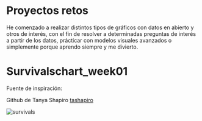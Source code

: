 # Proyectos retos 

He comenzado a realizar distintos tipos de gráficos con datos en abierto y otros de interés, con el fin de resolver a determinadas preguntas de interés a partir de los datos, prácticar con modelos visuales avanzados o simplemente porque aprendo siempre y me divierto. 

# Survivalschart_week01

Fuente de inspiración:  

Github de Tanya Shapiro [tashapiro](https://github.com/tashapiro/TidyTuesday/commits?author=tashapiro)

![survivals](https://github.com/Yusnelkis/Survivalschart_Day01/blob/c7fb8d2fc74077349a5fdf95572d59fcfcae5010/Imagenes/survivalists_week01.png)

